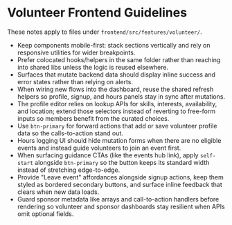 # Volunteer Frontend Guidelines

These notes apply to files under `frontend/src/features/volunteer/`.

- Keep components mobile-first: stack sections vertically and rely on responsive utilities for wider breakpoints.
- Prefer colocated hooks/helpers in the same folder rather than reaching into shared libs unless the logic is reused elsewhere.
- Surfaces that mutate backend data should display inline success and error states rather than relying on alerts.
- When wiring new flows into the dashboard, reuse the shared refresh helpers so profile, signup, and hours panels stay in sync after mutations.
- The profile editor relies on lookup APIs for skills, interests, availability, and location; extend those selectors instead of reverting to free-form inputs so members benefit from the curated choices.
- Use `btn-primary` for forward actions that add or save volunteer profile data so the calls-to-action stand out.
- Hours logging UI should hide mutation forms when there are no eligible events and instead guide volunteers to join an event first.
- When surfacing guidance CTAs (like the events hub link), apply `self-start` alongside `btn-primary` so the button keeps its standard width instead of stretching edge-to-edge.
- Provide "Leave event" affordances alongside signup actions, keep them styled as bordered secondary buttons, and surface inline feedback that clears when new data loads.
- Guard sponsor metadata like arrays and call-to-action handlers before rendering so volunteer and sponsor dashboards stay resilient when APIs omit optional fields.
